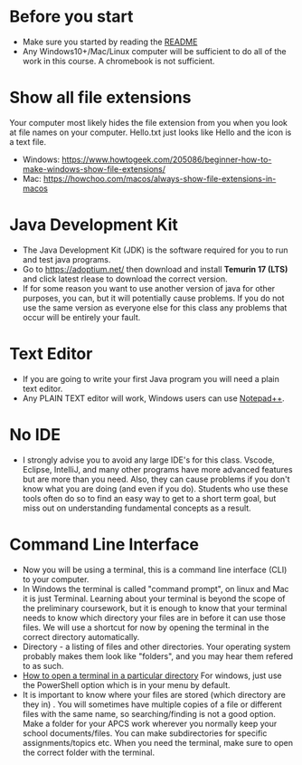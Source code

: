 # Before you start
* Make sure you started by reading the  [README](https://github.com/konstantinnovation/SummerAssignmentAPCS/blob/main/README.md)
* Any Windows10+/Mac/Linux computer will be sufficient to do all of the work in this course. A chromebook is not sufficient.

# Show all file extensions
Your computer most likely hides the file extension from you when you look at file names on your computer.
Hello.txt just looks like Hello and the icon is a text file.
* Windows:
 https://www.howtogeek.com/205086/beginner-how-to-make-windows-show-file-extensions/
* Mac:
 https://howchoo.com/macos/always-show-file-extensions-in-macos


# Java Development Kit
* The Java Development Kit (JDK) is the software required for you to run and test java programs.
* Go to https://adoptium.net/ then download and install **Temurin 17 (LTS)** and click latest rlease to download the correct version.
* If for some reason you want to use another version of java for other purposes, you can, but it will potentially cause problems. If you do not use the same version as everyone else for this class any problems that occur will be entirely your fault.


# Text Editor
* If you are going to write your first Java program you will need a plain text editor. 
* Any PLAIN TEXT editor will work,  Windows users can use [Notepad++](https://notepad-plus-plus.org/).


# No IDE
* I strongly advise you to avoid any large IDE's for this class. Vscode, Eclipse, IntelliJ, and many other programs have more advanced features but are more than you need. Also, they can cause problems if you don't know what you are doing (and even if you do). Students who use these tools often do so to find an easy way to get to a short term goal, but miss out on understanding fundamental concepts as a result. 

# Command Line Interface

* Now you will be using a terminal, this is a command line interface (CLI) to your computer.
* In Windows the terminal is called "command prompt", on linux and Mac it is just Terminal. Learning about your terminal is beyond the scope of the preliminary coursework, but it is enough to know that your terminal needs to know which directory your files are in before it can use those files. We will use a shortcut for now by opening the terminal in the correct directory automatically.
* Directory - a listing of files and other directories. Your operating system probably makes them look like "folders", and you may hear them refered to as such. 
* [How to open a terminal in a particular directory](https://www.groovypost.com/howto/open-command-window-terminal-window-specific-folder-windows-mac-linux/) For windows, just use the PowerShell option which is in your menu by default.
* It is important to know where your files are stored (which directory are they in) . You will sometimes have multiple copies of a file or different files with the same name, so searching/finding is not a good option. Make a folder for your APCS work wherever you normally keep your school documents/files. You can make subdirectories for specific assignments/topics etc. When you need the terminal, make sure to open the correct folder with the terminal. 
